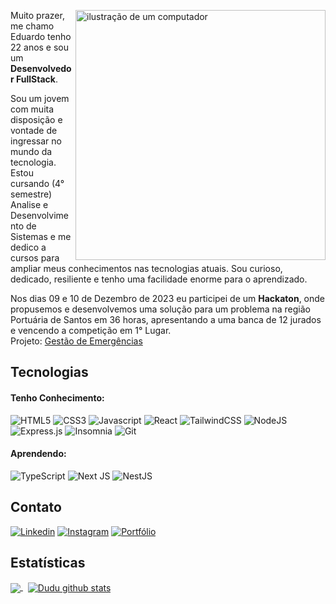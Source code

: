 <div style="width: 100%;">
<img src="https://ik.imagekit.io/duduzinvdlk/perfil/pc.png?updatedAt=1704672958630" alt="ilustração de um computador" min-width="400px" max-width="400px" width="400px" align="right">

<p align="left"> 
Muito prazer, me chamo Eduardo tenho 22 anos e sou um <strong>Desenvolvedor FullStack</strong>.

Sou um jovem com muita disposição e vontade de ingressar no mundo da tecnologia. Estou cursando (4° semestre) Analise e Desenvolvimento de Sistemas e me dedico a cursos para ampliar meus conhecimentos nas tecnologias atuais. Sou curioso, dedicado, resiliente e tenho uma facilidade enorme para o aprendizado.

Nos dias 09 e 10 de Dezembro de 2023 eu participei de um <strong>Hackaton</strong>, onde propusemos e desenvolvemos uma solução para um problema na região Portuária de Santos em 36 horas, apresentando a uma banca de 12 jurados e vencendo a competição em 1° Lugar. 
<br>
Projeto: [Gestão de Emergências](https://www.linkedin.com/posts/abtra_euapoioportohacksts-abtra-camps-activity-7140795969264168960-gvM9?utm_source=share&utm_medium=member_desktop)
<br>

## Tecnologias

#### Tenho Conhecimento:
![HTML5](https://img.shields.io/badge/html5-%23E34F26.svg?style=for-the-badge&logo=html5&logoColor=white)
![CSS3](https://img.shields.io/badge/css3-%231572B6.svg?style=for-the-badge&logo=css3&logoColor=white)
![Javascript](https://img.shields.io/badge/javascript-%23F7DF1E.svg?style=for-the-badge&logo=javascript&logoColor=000)
![React](https://img.shields.io/badge/react-%2320232a.svg?style=for-the-badge&logo=react&logoColor=%2361DAFB)
![TailwindCSS](https://img.shields.io/badge/tailwindcss-%2338B2AC.svg?style=for-the-badge&logo=tailwind-css&logoColor=white)
![NodeJS](https://img.shields.io/badge/node.js-6DA55F?style=for-the-badge&logo=node.js&logoColor=white)
![Express.js](https://img.shields.io/badge/express.js-%23404d59.svg?style=for-the-badge&logo=express&logoColor=%2361DAFB)
![Insomnia](https://img.shields.io/badge/Insomnia-black?style=for-the-badge&logo=insomnia&logoColor=5849BE)
![Git](https://img.shields.io/badge/git-%23F05033.svg?style=for-the-badge&logo=git&logoColor=white)
#### Aprendendo:
![TypeScript](https://img.shields.io/badge/typescript-%23007ACC.svg?style=for-the-badge&logo=typescript&logoColor=white)
![Next JS](https://img.shields.io/badge/Next-black?style=for-the-badge&logo=next.js&logoColor=white)
![NestJS](https://img.shields.io/badge/nestjs-%23E0234E.svg?style=for-the-badge&logo=nestjs&logoColor=white)

## Contato
[![Linkedin](https://img.shields.io/badge/linkedin-%230077B5.svg?style=for-the-badge&logo=linkedin&logoColor=white)](https://www.linkedin.com/in/dudu-arsenal/)
[![Instagram](https://img.shields.io/badge/Instagram-%23E4405F.svg?style=for-the-badge&logo=Instagram&logoColor=white)](https://www.instagram.com/eduardo.s.s13/)
[![Portfólio](https://img.shields.io/badge/PORTF%C3%93LIO-000000.svg?style=for-the-badge&logo=codersrank&logoColor=FFF)](https://portfoliodudu.vercel.app)
<br>

## Estatísticas
<a href="https://github.com/duduarsenal">
  <img align="center" src="https://github-readme-stats.vercel.app/api/top-langs/?username=duduarsenal&theme=dark&hide_langs_below=1" />
</a>
&nbsp;
<a href="https://github.com/duduarsenal">
  <img align="center" src="https://github-readme-stats.vercel.app/api?username=duduarsenal&show_icons=true&theme=dark&line_height=27" alt="Dudu github stats"/>
</a>
